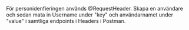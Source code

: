 För personidenfieringen används @RequestHeader. Skapa en användare och sedan mata in Username under "key" och användarnamet under "value" i samtliga endpoints i Headers i Postman.
